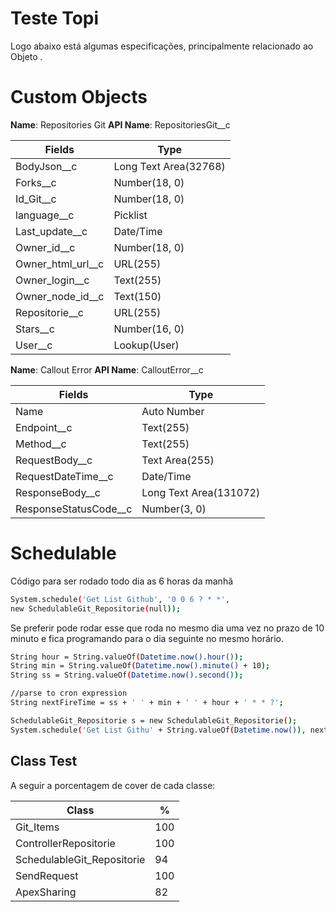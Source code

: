 # Teste Topi


Logo abaixo está algumas especificações, principalmente relacionado ao Objeto .

# Custom Objects

**Name**: Repositories Git
**API Name**: RepositoriesGit__c

| Fields | Type |
| ------ | ------ |
| BodyJson__c | Long Text Area(32768) |
| Forks__c | Number(18, 0) |
| Id_Git__c | Number(18, 0) |
| language__c | Picklist |
| Last_update__c | Date/Time |
| Owner_id__c | Number(18, 0) |
| Owner_html_url__c | URL(255) |
| Owner_login__c | Text(255) |
| Owner_node_id__c | Text(150) |
| Repositorie__c | URL(255) |
| Stars__c  | Number(16, 0) |
| User__c | Lookup(User) |

**Name**: Callout Error
**API Name**: CalloutError__c

| Fields | Type |
| ------ | ------ |
| Name  | Auto Number |
| Endpoint__c | Text(255) |
| Method__c  | Text(255) |
| RequestBody__c | Text Area(255) |
| RequestDateTime__c | Date/Time |
| ResponseBody__c  | Long Text Area(131072) |
| ResponseStatusCode__c  |  Number(3, 0) |

# Schedulable

Código para ser rodado todo dia as 6 horas da manhã
```sh
System.schedule('Get List Github', '0 0 6 ? * *',
new SchedulableGit_Repositorie(null));
```

Se preferir pode rodar esse que roda no mesmo dia uma vez no prazo de 10 minuto e fica programando para o dia seguinte no mesmo horário.
```sh
String hour = String.valueOf(Datetime.now().hour());
String min = String.valueOf(Datetime.now().minute() + 10); 
String ss = String.valueOf(Datetime.now().second());

//parse to cron expression
String nextFireTime = ss + ' ' + min + ' ' + hour + ' * * ?';

SchedulableGit_Repositorie s = new SchedulableGit_Repositorie(); 
System.schedule('Get List Githu' + String.valueOf(Datetime.now()), nextFireTime, s);
```

 ## Class Test

A seguir a porcentagem de cover de cada classe:

| Class | % |
| ------ | ------ |
|Git_Items| 100
|ControllerRepositorie| 100
|SchedulableGit_Repositorie| 94
|SendRequest| 100
|ApexSharing| 82
